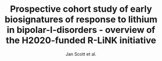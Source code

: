 ---
cat: gaia
subcat: platform
bestof: false
author: Jan Scott et al.
title: Prospective cohort study of early biosignatures of response to lithium in bipolar-I-disorders - overview of the H2020-funded R-LiNK initiative
journal: International Journal of Bipolar Disorders
year: 2019
type: article
url: https -//journalbipolardisorders.springeropen.com/articles/10.1186/s40345-019-0156-x
doi: 10.1186/s40345-019-0156-x
---